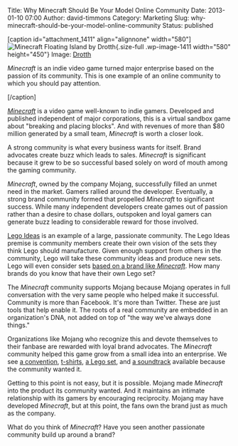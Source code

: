 Title: Why Minecraft Should Be Your Model Online Community
Date: 2013-01-10 07:00
Author: david-timmons
Category: Marketing
Slug: why-minecraft-should-be-your-model-online-community
Status: published

\[caption id="attachment\_1411" align="alignnone"
width="580"\]![Minecraft Floating Island by
Drotth](http://david.timmons.io/wp-content/uploads/2013/01/why-minecraft-should-be-your-model-online-community0.jpg "Why Minecraft Should Be Your Model Online Community"){.size-full
.wp-image-1411 width="580" height="450"} Image:
[Drotth](http://www.minecraftforum.net/forums/show-your-creation/fan-art/1576932-minecraft-wallpaper-in-hd "Minecraft Floating Island by Drotth")

*Minecraft* is an indie video game turned major enterprise based on the
passion of its community. This is one example of an online community to
which you should pay attention.

\[/caption\]

[*Minecraft*](https://minecraft.net/ "Click here to visit the official Minecraft website.")
is a video game well-known to indie gamers. Developed and published
independent of major corporations, this is a virtual sandbox game about
"breaking and placing blocks". And with revenues of more than \$80
million generated by a small team, *Minecraft* is worth a closer look.

A strong community is what every business wants for itself. Brand
advocates create buzz which leads to sales. *Minecraft* is significant
because it grew to be so successful based solely on word of mouth among
the gaming community.

*Minecraft*, owned by the company Mojang, successfully filled an unmet
need in the market. Gamers rallied around the developer. Eventually, a
strong brand community formed that propelled *Minecraft* to significant
success. While many independent developers create games out of passion
rather than a desire to chase dollars, outspoken and loyal gamers can
generate buzz leading to considerable reward for those involved.

[Lego
Ideas](https://ideas.lego.com/ "Click here to visit the official Lego Ideas community.")
is an example of a large, passionate community. The Lego Ideas premise
is community members create their own vision of the sets they think Lego
should manufacture. Given enough support from others in the community,
Lego will take these community ideas and produce new sets. Lego will
even consider sets [based on a brand like
*Minecraft*](https://ideas.lego.com/projects/4038 "Click here to visit the Minecraft Lego Ideas page.").
How many brands do you know that have their own Lego set?

The *Minecraft* community supports Mojang because Mojang operates in
full conversation with the very same people who helped make it
successful. Community is more than Facebook. It's more than Twitter.
These are just tools that help enable it. The roots of a real community
are embedded in an organization's DNA, not added on top of "the way
we've always done things."

Organizations like Mojang who recognize this and devote themselves to
their fanbase are rewarded with loyal brand advocates. The *Minecraft*
community helped this game grow from a small idea into an enterprise. We
see [a
convention](http://mineconparis.tumblr.com/ "Click here to visit the MineCon Tumblr blog."),
[t-shirts](https://www.threadless.com/cartoon-tv-characters/minecraft "Click here to visit the Minecraft Threadless store."),
[a Lego
set](http://shop.lego.com/en-US/Minecraft-21102 "Click here to visit the Minecraft Lego Shop page."),
and [a
soundtrack](http://c418.bandcamp.com/album/minecraft-volume-alpha "Click here to visit the Minecraft soundtrack page.")
available because the community wanted it.

Getting to this point is not easy, but it is possible. Mojang made
*Minecraft* into the product its community wanted. And it maintains an
intimate relationship with its gamers by encouraging reciprocity. Mojang
may have developed *Minecraft*, but at this point, the fans own the
brand just as much as the company.

What do you think of *Minecraft*? Have you seen another passionate
community build up around a brand?
